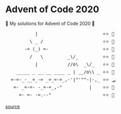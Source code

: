 # Advent of Code 2020

🎄 My solutions for Advent of Code 2020 🎄

<pre>
           |                        ⭐️⭐️ 💢
         \ _ /                      ⭐️⭐️ 👾
       -= (_) =-                    ⭐️⭐️ 🎒
         /   \         _\/_         ⭐️⭐️ 📃
           |           //o\  _\/_   ⭐️⭐️ 🎫
    _____ _ __ __ ____ _ | __/o\\ _ ⭐️⭐️ 🛂
  =-=-_-__=_-= _=_=-=_,-'|"'""-|-,_ ⭐️⭐️ 🛷
   =- _=-=- -_=-=_,-"          |    ⭐️⭐️ 🔑
     =- =- -=.--"                   ⭐️⭐️ 🔧
</pre>

[source](https://asciiart.website/index.php?art=nature/beach)
